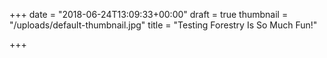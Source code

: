 +++
date = "2018-06-24T13:09:33+00:00"
draft = true
thumbnail = "/uploads/default-thumbnail.jpg"
title = "Testing Forestry Is So Much Fun!"

+++
